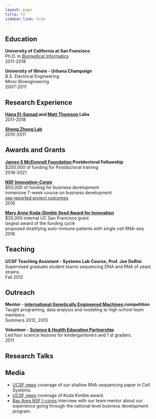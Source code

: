 ```yaml
---
layout: page
title: CV
sidebar_link: true
---
```



## Education
<p class="message">
<b> University of California at San Francisco </b> <br>
Ph.D. in <a href="https://ipqb.ucsf.edu/"> Biomedical Informatics</a> <br>
2011-2018
</p>


<p class="message">
<b> University of Illinois - Urbana Champaign </b> <br>
B.S. Electrical Engineering  <br>
Minor Bioengineering  <br>
2007-2011
</p>

## Research Experience
<p class="message">
<b> <a href="http://elsamadlab.ucsf.edu/"> Hana El-Samad </a> and <a href="https://thomsonlab.github.io/"> Matt Thomson </a> Labs </b> <br>
2011-2018
</p>

<p class="message">
 <b> <a href="http://systemsbio.ucsd.edu/"> Sheng Zhong Lab </a> </b> <br>
2010-2011
</p>

## Awards and Grants
<p class="message">
 <b> <a href="https://www.jsmf.org/">  James S McDonnell Foundation </a> Postdoctoral Fellowship </b> <br>
 $200,000 of funding for Postdoctoral training <br>
2018-2021
</p>

<p class="message">
 <a href="https://www.nsf.gov/news/special_reports/i-corps/"> <b> NSF Innovation-Corps </b> </a> <br>
 $50,000 of funding for business development <br>
 immersive 7-week course on business development <br>
  <a href=" https://www.research.gov/research-portal/appmanager/base/desktop;jsessionid=mS6SbFYJy4fQGLyDtTGPs2X98LQN2XsbhYYWW0TJnk006yyBchp3!1477615627!558053752?_nfpb=true&_windowLabel=T31400570011264188753337&wsrp-urlType=blockingAction&wsrp-url=&wsrp-requiresRewrite=&wsrp-navigationalState=eJyLL07OL0i1Tc-JT0rMUYNQtgBZ6Af8&wsrp-interactionState=wlpT31400570011264188753337_action%3DviewRsrDetail%26wlpT31400570011264188753337_fedAwrdId%3D1647037&wsrp-mode=wsrp%3Aview&wsrp-windowState="> see reported project outcomes </a> <br>
2016
</p>

<p class="message">
 <b> <a href="https://pharmacy.ucsf.edu/about/honors-awards/seed"> Mary Anne Koda-Dimble Seed Award for Innovation </a> </b> <br>
 $20,000 internal UC San Francisco grant <br>
 largest award of the funding cycle <br>
 proposed stratifying auto-immune patients with single cell RNA-seq <br>
2016
</p>

## Teaching
<p class="message">
 <b> UCSF Teaching Assistant - Systems Lab Course, Prof. Joe DeRisi </b> <br>
 Supervised graduate student teams sequencing DNA and RNA of yeast strains. <br>
Fall 2012
</p>

## Outreach
<p class="message">
<b>  Mentor - <a href="http://igem.org/Main_Page"> international Genetically Engineered Machines </a> competition </b> <br>
  Taught programing, data analysis and modeling to high school team members.<br>
Summers 2012, 2013
</p>

<p class="message">
 <b>  Volunteer - <a href="http://sep.ucsf.edu/"> Science & Health Education Partnership </a> </b> <br>
 Led four science lessons for kindergarteners and 1 st graders. <br>
2011
</p>




## Research Talks

## Media
* [UCSF news](https://www.ucsf.edu/news/2016/04/402551/math-points-100-times-faster-mapping-gene-activity) coverage of our shallow RNA-sequencing paper in Cell Systems.
* [UCSF news](https://www.rna-seqblog.com/ucsf-researchers-discover-that-deep-sequencing-is-overkill-for-many-applications/) coverage of Koda Kimble award.
* [Bay Area NSF I-corps](https://bayicorps.com/2016/11/28/mentor-moment-jill-fujisaki-with-waypoint-biosciences/) interview with our team mentor about our experience going through the national level business development program.
